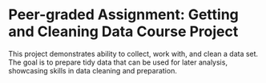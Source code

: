 # Peer-graded Assignment: Getting and Cleaning Data Course Project
 This project demonstrates ability to collect, work with, and clean a data set. The goal is to prepare tidy data that can be used for later analysis, showcasing skills in data cleaning and preparation.
